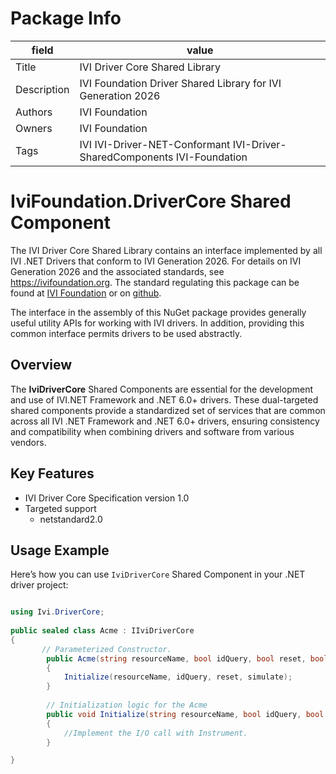 # Package Info

|field   | value |
|---     |  ---  |
|Title   | IVI Driver Core Shared Library |
|Description |IVI Foundation Driver Shared Library for IVI Generation 2026  |
|Authors |  IVI Foundation |
|Owners  | IVI Foundation |
|Tags    | IVI  IVI-Driver-NET-Conformant IVI-Driver-SharedComponents IVI-Foundation |

<!-- Following MD is the README.MD file -->
# IviFoundation.DriverCore Shared Component 

The IVI Driver Core Shared Library contains an interface implemented by all IVI .NET Drivers that conform to IVI Generation 2026. For details on IVI Generation 2026 and the associated standards, see <https://ivifoundation.org>.  The standard regulating this package can be found at [IVI Foundation](https://www.ivifoundation.org/downloads/PostGen2025/IviDriverNet.pdf) or on [github](https://github.com/IviFoundation/IviDrivers/blob/main/IviDriverNet/1.0/Spec/IviDriverNet.md).

The interface in the assembly of this NuGet package provides generally useful utility APIs for working with IVI drivers.  In addition, providing this common interface permits drivers to be used abstractly.

## Overview

The **IviDriverCore** Shared Components are essential for the development and use of IVI.NET Framework and .NET 6.0+ drivers. These dual-targeted shared components provide a standardized set of services that are common across all IVI .NET Framework and .NET 6.0+ drivers, ensuring consistency and compatibility when combining drivers and software from various vendors.

## Key Features

- IVI Driver Core Specification version 1.0
- Targeted support
    - netstandard2.0

## Usage Example

Here’s how you can use `IviDriverCore` Shared Component in your .NET driver project:

```csharp

using Ivi.DriverCore;
 
public sealed class Acme : IIviDriverCore
{
       // Parameterized Constructor.
        public Acme(string resourceName, bool idQuery, bool reset, bool simulate)
        {
            Initialize(resourceName, idQuery, reset, simulate);
        }
		
		// Initialization logic for the Acme
        public void Initialize(string resourceName, bool idQuery, bool reset, bool simulate)	
        {
            //Implement the I/O call with Instrument.
        }

}

```
